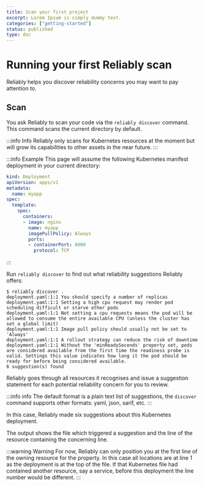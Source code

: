 ```yaml
---
title: Scan your first project
excerpt: Lorem Ipsum is simply dummy text.
categories: ["getting-started"]
status: published
type: doc
---
```

# Running your first Reliably scan

Reliably helps you discover reliability concerns you may want to pay attention
to.

## Scan

You ask Reliably to scan your code via the `reliably discover` command. This
command scans the current directory by default.

:::info Info
  Reliably only scans for Kubernetes resources at the moment but will grow
  its capabilities to other assets in the near future.
:::

:::info Example
  This page will assume the following Kubernetes manifest deployment in your
  current directory:

  ```yaml
  kind: Deployment
  apiVersion: apps/v1
  metadata:
    name: myapp
  spec:
    template:
      spec:
        containers:
        - image: nginx
          name: myapp
          imagePullPolicy: Always
          ports:
          - containerPort: 8000
            protocol: TCP
  ```
:::

Run `reliably discover` to find out what reliability suggestions Reliably
offers:

```console
$ reliably discover .
deployment.yaml:1:1 You should specify a number of replicas
deployment.yaml:1:1 Setting a high cpu request may render pod scheduling difficult or starve other pods
deployment.yaml:1:1 Not setting a cpu requests means the pod will be allowed to consume the entire available CPU (unless the cluster has set a global limit)
deployment.yaml:1:1 Image pull policy should usually not be set to 'Always'
deployment.yaml:1:1 A rollout strategy can reduce the risk of downtime
deployment.yaml:1:1 Without the 'minReadySeconds' property set, pods are considered available from the first time the readiness probe is valid. Settings this value indicates how long it the pod should be ready for before being considered available.
6 suggestion(s) found
```

Reliably goes through all resources it recognises and issue a suggestion
statement for each potential reliability concern for you to review.

:::info info
  The default format is a plain text list of suggestions, the `discover`
  command supports other formats: yaml, json, sarif, etc.
:::

In this case, Reliably made six suggestions about this Kubernetes deployment.

The output shows the file which triggered a suggestion and the line of the
resource containing the concerning line.

:::warning Warning
  For now, Reliably can only position you at the first line of the owning
  resource for the property. In this case all locations are at line 1 as
  the deployment is at the top of the file. If that Kubernetes file had
  contained another resource, say a service, before this deployment the
  line number would be different.
:::
